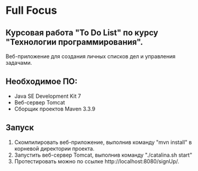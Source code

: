 # Full Focus

## Курсовая работа "To Do List" по курсу "Технологии программирования".

Веб-приложение для создания личных списков дел и управления задачами.

## Необходимое ПО:

- Java SE Development Kit 7
- Веб-сервер Tomcat
- Сборщик проектов Maven 3.3.9

## Запуск

1. Скомпилировать веб-приложение, выполнив команду "mvn install" в корневой директории проекта.
2. Запустить веб-сервер Tomcat, выполнив команду "./catalina.sh start"
3. Протестировать можно по ссылке http://localhost:8080/signUp/.
